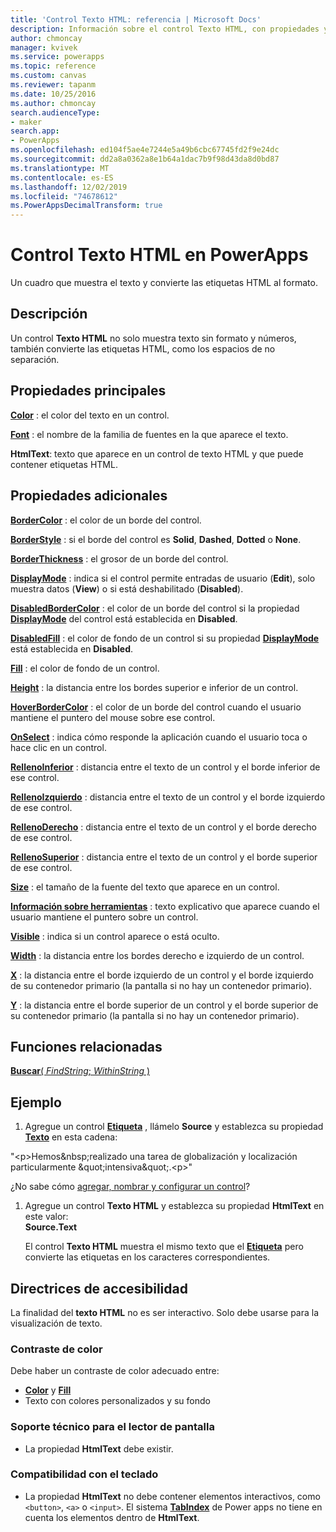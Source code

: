 ```yaml
---
title: 'Control Texto HTML: referencia | Microsoft Docs'
description: Información sobre el control Texto HTML, con propiedades y ejemplos
author: chmoncay
manager: kvivek
ms.service: powerapps
ms.topic: reference
ms.custom: canvas
ms.reviewer: tapanm
ms.date: 10/25/2016
ms.author: chmoncay
search.audienceType:
- maker
search.app:
- PowerApps
ms.openlocfilehash: ed104f5ae4e7244e5a49b6cbc67745fd2f9e24dc
ms.sourcegitcommit: dd2a8a0362a8e1b64a1dac7b9f98d43da8d0bd87
ms.translationtype: MT
ms.contentlocale: es-ES
ms.lasthandoff: 12/02/2019
ms.locfileid: "74678612"
ms.PowerAppsDecimalTransform: true
---
```

# <a name="html-text-control-in-powerapps"></a>Control Texto HTML en PowerApps
Un cuadro que muestra el texto y convierte las etiquetas HTML al formato.

## <a name="description"></a>Descripción
Un control **Texto HTML** no solo muestra texto sin formato y números, también convierte las etiquetas HTML, como los espacios de no separación.

## <a name="key-properties"></a>Propiedades principales
**[Color](properties-color-border.md)** : el color del texto en un control.

**[Font](properties-text.md)** : el nombre de la familia de fuentes en la que aparece el texto.

**HtmlText**: texto que aparece en un control de texto HTML y que puede contener etiquetas HTML.

## <a name="additional-properties"></a>Propiedades adicionales
**[BorderColor](properties-color-border.md)** : el color de un borde del control.

**[BorderStyle](properties-color-border.md)** : si el borde del control es **Solid**, **Dashed**, **Dotted** o **None**.

**[BorderThickness](properties-color-border.md)** : el grosor de un borde del control.

**[DisplayMode](properties-core.md)** : indica si el control permite entradas de usuario (**Edit**), solo muestra datos (**View**) o si está deshabilitado (**Disabled**).

**[DisabledBorderColor](properties-color-border.md)** : el color de un borde del control si la propiedad **[DisplayMode](properties-core.md)** del control está establecida en **Disabled**.

**[DisabledFill](properties-color-border.md)** : el color de fondo de un control si su propiedad **[DisplayMode](properties-core.md)** está establecida en **Disabled**.

**[Fill](properties-color-border.md)** : el color de fondo de un control.

**[Height](properties-size-location.md)** : la distancia entre los bordes superior e inferior de un control.

**[HoverBorderColor](properties-color-border.md)** : el color de un borde del control cuando el usuario mantiene el puntero del mouse sobre ese control.

**[OnSelect](properties-core.md)** : indica cómo responde la aplicación cuando el usuario toca o hace clic en un control.

**[RellenoInferior](properties-size-location.md)** : distancia entre el texto de un control y el borde inferior de ese control.

**[RellenoIzquierdo](properties-size-location.md)** : distancia entre el texto de un control y el borde izquierdo de ese control.

**[RellenoDerecho](properties-size-location.md)** : distancia entre el texto de un control y el borde derecho de ese control.

**[RellenoSuperior](properties-size-location.md)** : distancia entre el texto de un control y el borde superior de ese control.

**[Size](properties-text.md)** : el tamaño de la fuente del texto que aparece en un control.

**[Información sobre herramientas](properties-core.md)** : texto explicativo que aparece cuando el usuario mantiene el puntero sobre un control.

**[Visible](properties-core.md)** : indica si un control aparece o está oculto.

**[Width](properties-size-location.md)** : la distancia entre los bordes derecho e izquierdo de un control.

**[X](properties-size-location.md)** : la distancia entre el borde izquierdo de un control y el borde izquierdo de su contenedor primario (la pantalla si no hay un contenedor primario).

**[Y](properties-size-location.md)** : la distancia entre el borde superior de un control y el borde superior de su contenedor primario (la pantalla si no hay un contenedor primario).

## <a name="related-functions"></a>Funciones relacionadas
[**Buscar**( *FindString*; *WithinString* )](../functions/function-find.md)

## <a name="example"></a>Ejemplo
1. Agregue un control **[Etiqueta](control-text-box.md)** , llámelo **Source** y establezca su propiedad **[Texto](properties-core.md)** en esta cadena:

"\<p>Hemos\&nbsp;realizado una tarea de globalización y localización particularmente \&quot;intensiva\&quot;.\<p>"

¿No sabe cómo [agregar, nombrar y configurar un control](../add-configure-controls.md)?

1. Agregue un control **Texto HTML** y establezca su propiedad **HtmlText** en este valor:<br>
   **Source.Text**
   
     El control **Texto HTML** muestra el mismo texto que el **[Etiqueta](control-text-box.md)** pero convierte las etiquetas en los caracteres correspondientes.


## <a name="accessibility-guidelines"></a>Directrices de accesibilidad
La finalidad del **texto HTML** no es ser interactivo. Solo debe usarse para la visualización de texto.

### <a name="color-contrast"></a>Contraste de color
Debe haber un contraste de color adecuado entre:
* **[Color](properties-color-border.md)** y **[Fill](properties-color-border.md)**
* Texto con colores personalizados y su fondo

### <a name="screen-reader-support"></a>Soporte técnico para el lector de pantalla
* La propiedad **HtmlText** debe existir.

### <a name="keyboard-support"></a>Compatibilidad con el teclado
* La propiedad **HtmlText** no debe contener elementos interactivos, como `<button>`, `<a>` o `<input>`. El sistema **[TabIndex](properties-accessibility.md)** de Power apps no tiene en cuenta los elementos dentro de **HtmlText**.
